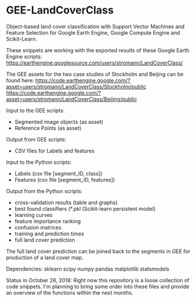# GEE-LandCoverClass
Object-based land cover classification with Support Vector Machines and Feature Selection for Google Earth Engine, Google Compute Engine and Scikit-Learn.

These snippets are working with the exported results of these Google Earth Engine scripts: https://earthengine.googlesource.com/users/stromann/LandCoverClass/

The GEE assets for the two case studies of Stockholm and Beijing can be found here:
https://code.earthengine.google.com/?asset=users/stromann/LandCoverClass/Stockholm/public
https://code.earthengine.google.com/?asset=users/stromann/LandCoverClass/Beijing/public


Input to the GEE scripts:
- Segmented image objects (as asset)
- Reference Points (as asset)

Output from GEE scripts:
- CSV files for Labels and features

Input to the Python scripts:
- Labels (csv file [segment_ID, class])
- Features (csv file [segment_ID, features])

Output from the Python scripts:
- cross-validation results (table and graphs)
- best found classifiers (*.pkl (Scikit-learn persistent model)
- learning curves
- feature importance ranking
- confusion matrices
- training and prediction times
- full land cover prediction

The full land cover prediction can be joined back to the segments in GEE for production of a land cover map.


Dependencies:
sklearn
scipy
numpy
pandas
matplotlib
statsmodels


Status in October 28, 2018:
Right now this repository is a loose collection of code snippets.
I'm planning to bring some order into these files and provide an overview of the functions within the next months.
